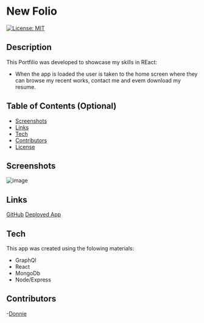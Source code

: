 # New Folio

[![License: MIT](https://img.shields.io/badge/License-MIT-yellow.svg)](https://opensource.org/licenses/MIT)

## Description

This Portfilio was developed to showcase my skills in REact:

- When the app is loaded the user is taken to the home screen where they can browse my recent works, contact me  and evem download my resume.

## Table of Contents (Optional)

- [Screenshots](#Screenshots)
- [Links](#Links)
- [Tech](#Tech)
- [Contributors](#Contributors)
- [License](#License)

## Screenshots

![image](https://user-images.githubusercontent.com/101908537/191879648-9b874b1d-fb1b-4568-8f3c-a9418027183f.png)


## Links

[GitHub](https://github.com/FredElick/Retro-Games)
[Deployed App]()

## Tech

This app was created using the folowing materials:

- GraphQl
- React
- MongoDb
- Node/Express

## Contributors

-[Donnie](https://github.com/Atlas075)
